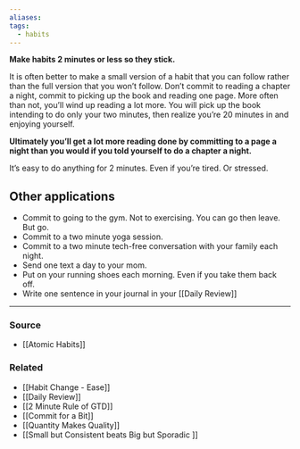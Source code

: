```yaml
---
aliases: 
tags:
  - habits
---
```

**Make habits 2 minutes or less so they stick.**

It is often better to make a small version of a habit that you can follow rather than the full version that you won’t follow. Don’t commit to reading a chapter a night, commit to picking up the book and reading one page. More often than not, you’ll wind up reading a lot more. You will pick up the book intending to do only your two minutes, then realize you’re 20 minutes in and enjoying yourself. 

**Ultimately you’ll get a lot more reading done by committing to a page a night than you would if you told yourself to do a chapter a night.** 

It’s easy to do anything for 2 minutes. Even if you’re tired. Or stressed. 

## Other applications

- Commit to going to the gym. Not to exercising. You can go then leave. But go.
- Commit to a two minute yoga session.
- Commit to a two minute tech-free conversation with your family each night.
- Send one text a day to your mom.
- Put on your running shoes each morning. Even if you take them back off.
- Write one sentence in your journal in your [[Daily Review]]

---

### Source
- [[Atomic Habits]]

### Related
- [[Habit Change - Ease]]
- [[Daily Review]]
- [[2 Minute Rule of GTD]]
- [[Commit for a Bit]]
- [[Quantity Makes Quality]]
- [[Small but Consistent beats Big but Sporadic ]]